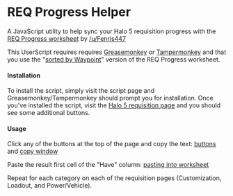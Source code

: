 # REQ Progress Helper
A JavaScript utility to help sync your Halo 5 requisition progress with the [REQ Progress worksheet](https://docs.google.com/spreadsheets/d/1pYEm151mtG6ylJr2uTCIGhKh2S8fwSQxwhreYsG0TWY/) by [/u/Fenris447](https://www.reddit.com/user/Fenris447/)

This UserScript requires requires [Greasemonkey](https://addons.mozilla.org/en-US/firefox/addon/greasemonkey/) or [Tampermonkey](https://chrome.google.com/webstore/detail/tampermonkey/dhdgffkkebhmkfjojejmpbldmpobfkfo?hl=en) and that you use the "[sorted by Waypoint](https://docs.google.com/spreadsheets/d/1pYEm151mtG6ylJr2uTCIGhKh2S8fwSQxwhreYsG0TWY/)" version of the REQ Progress worksheet.


#### Installation

To install the script, simply visit the script page and Greasemonkey/Tampermonkey should prompt you for installation.
Once you've installed the script, visit the [Halo 5 requisition page](https://www.halowaypoint.com/en-us/games/halo-5-guardians/xbox-one/requisitions/categories/customization?ownedOnly=False) and you should see some additional buttons.


#### Usage

Click any of the buttons at the top of the page and copy the text: [buttons](https://i.imgur.com/iXhSFmE.png) and [copy window](https://i.imgur.com/CVioH1O.png)

Paste the result first cell of the "Have" column: [pasting into worksheet](https://i.imgur.com/EfoyhdT.png)

Repeat for each category on each of the requisition pages (Customization, Loadout, and Power/Vehicle).